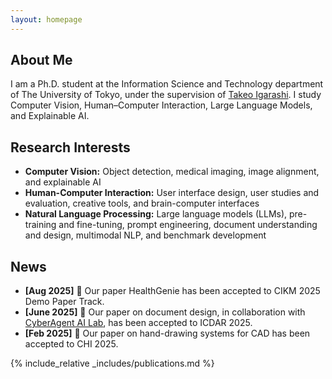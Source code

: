 ```yaml
---
layout: homepage
---
```


## About Me

I am a Ph.D. student at the Information Science and Technology department of The University of Tokyo, under the supervision of [Takeo Igarashi](https://www-ui.is.s.u-tokyo.ac.jp/~takeo/). I study Computer Vision, Human–Computer Interaction, Large Language Models, and Explainable AI.

## Research Interests

- **Computer Vision:** Object detection, medical imaging, image alignment, and explainable AI
- **Human-Computer Interaction:** User interface design, user studies and evaluation, creative tools, and brain-computer interfaces
- **Natural Language Processing:** Large language models (LLMs), pre-training and fine-tuning, prompt engineering, document understanding and design, multimodal NLP, and benchmark development

## News

- **[Aug 2025]** 🎉 Our paper HealthGenie has been accepted to CIKM 2025 Demo Paper Track.
- **[June 2025]** 🎉 Our paper on document design, in collaboration with [CyberAgent AI Lab](https://research.cyberagent.ai/), has been accepted to ICDAR 2025.
- **[Feb 2025]** 🎉 Our paper on hand-drawing systems for CAD has been accepted to CHI 2025.

{% include_relative _includes/publications.md %}

<!-- {% include_relative _includes/services.md %} -->
